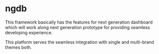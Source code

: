 # ngdb

This framework basically has the features for next generation dashboard which will work along next generation prototype
for providing seamless developing experience.

This platform serves the seamless integration with single and multi-brand themes both.
